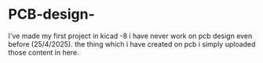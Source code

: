 # PCB-design-
I've made my first project in kicad  -8
i have never work on pcb design even before (25/4/2025). 
the thing which i have created on pcb i simply uploaded those content in here.
